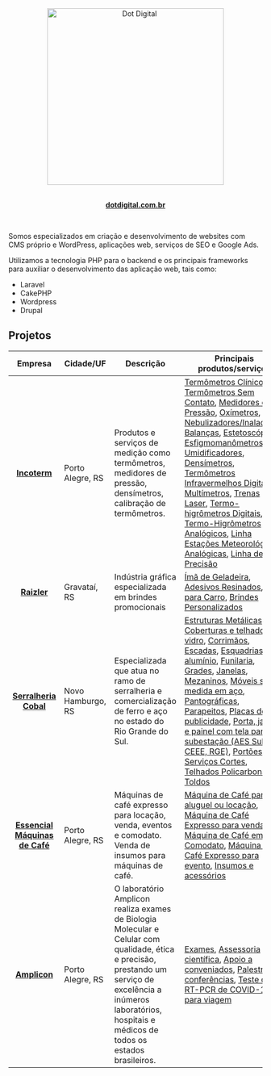
<div align="center">
  <img  width="350" height="350" src="https://avatars.githubusercontent.com/u/19729504?s=400&u=32eca2f3bfc91dd4bf48df64f768b46adb5b50cb&v=4" width="350" alt="Dot Digital">
	<br>
	<br>
	<p>
		<a href="https://www.dotdigital.com.br/">
			<b>dotdigital.com.br</b>
		</a>
	</p>
	<br>
</div>


Somos especializados em criação e desenvolvimento de websites com CMS próprio e WordPress, aplicações web, serviços de SEO e Google Ads.

Utilizamos a tecnologia PHP para o backend e os principais frameworks para auxiliar o desenvolvimento das aplicação web, tais como:
- Laravel
- CakePHP
- Wordpress
- Drupal

## Projetos
Empresa | Cidade/UF | Descrição | Principais produtos/serviços
:------------: | ------------ | ------------ | ------------
**[Incoterm](https://www.incoterm.com.br/)** | Porto Alegre, RS | Produtos e serviços de medição como termômetros, medidores de pressão, densímetros, calibração de termômetros. | [Termômetros Clínico](https://www.incoterm.com.br/saude-bem-estar/termometros-clinicos), [Termômetros Sem Contato](https://www.incoterm.com.br/saude-bem-estar/termometros-sem-contato), [Medidores de Pressão](https://www.incoterm.com.br/saude-bem-estar/medidores-pressao), [Oxímetros](https://www.incoterm.com.br/saude-bem-estar/oximetro), [Nebulizadores/Inaladores](https://www.incoterm.com.br/saude-bem-estar/nebulizadores-inaladores), [Balanças](https://www.incoterm.com.br/saude-bem-estar/balancas), [Estetoscópios](https://www.incoterm.com.br/saude-bem-estar/estetoscopios), [Esfigmomanômetros](https://www.incoterm.com.br/saude-bem-estar/esfigmomanometros), [Umidificadores](https://www.incoterm.com.br/saude-bem-estar/umidificadores), [Densímetros](https://www.incoterm.com.br/solucoes-em-medicao/densimetros-agropecuaria-veterinaria), [Termômetros Infravermelhos Digitais](https://www.incoterm.com.br/solucoes-em-medicao/termometros-infravermelhos-digitais-refrigeracao), [Multímetros](https://www.incoterm.com.br/solucoes-em-medicao/multimetros), [Trenas Laser](https://www.incoterm.com.br/solucoes-em-medicao/trenas-laser), [Termo-higrômetros Digitais](https://www.incoterm.com.br/solucoes-em-medicao/termo-higrometros-digitais-refrigeracao), [Termo-Higrômetros Analógicos](https://www.incoterm.com.br/solucoes-em-medicao/termo-higrometros-analogicos), [Linha Estações Meteorológicas Analógicas](https://www.incoterm.com.br/ambiente-decoracao/linha-estacoes-meteorologicas-analogicas), [Linha de Alta Precisão](https://www.incoterm.com.br/solucoes-em-medicao/linha-de-alta-preciao)
**[Raizler](https://www.raizler.com.br/)** | Gravataí, RS | Indústria gráfica especializada em brindes promocionais | [Ímã de Geladeira](https://www.raizler.com.br/ima-de-geladeira), [Adesivos Resinados](https://www.raizler.com.br/adesivo-resinado), [Ímã para Carro](https://www.raizler.com.br/ima-para-carro), [Brindes Personalizados](https://www.raizler.com.br/brindes-personalizados)
**[Serralheria Cobal](https://www.serralheriacobal.com.br/)** | Novo Hamburgo, RS | Especializada que atua no ramo de serralheria e comercialização de ferro e aço no estado do Rio Grande do Sul. | [Estruturas Metálicas](https://www.serralheriacobal.com.br/serralheria-estruturas-metalicas), [Coberturas e telhados em vidro](https://www.serralheriacobal.com.br/coberturas-e-telhados-em-vidro), [Corrimãos](https://www.serralheriacobal.com.br/serralheria-corrimao), [Escadas](https://www.serralheriacobal.com.br/serralheria-escadas), [Esquadrias de alumínio](https://www.serralheriacobal.com.br/esquadrias-de-aluminio), [Funilaria](https://www.serralheriacobal.com.br/funilaria), [Grades](https://www.serralheriacobal.com.br/serralheria-grades), [Janelas](https://www.serralheriacobal.com.br/serralheria-janelas), [Mezaninos](https://www.serralheriacobal.com.br/mezanino), [Móveis sob medida em aço](https://www.serralheriacobal.com.br/moveis-sob-medida-em-aco), [Pantográficas](https://www.serralheriacobal.com.br/serralheria-pantograficas), [Parapeitos](https://www.serralheriacobal.com.br/serralheria-parapeitos), [Placas de publicidade](https://www.serralheriacobal.com.br/placas-de-publicidade), [Porta, janela e painel com tela para subestação (AES Sul, CEEE, RGE)](https://www.serralheriacobal.com.br/porta-janela-painel-com-tela-para-subestacao-aes-sul-ceee-rge), [Portões](https://www.serralheriacobal.com.br/serralheria-portoes), [Serviços Cortes](https://www.serralheriacobal.com.br/serralheria-servicos-cortes), [Telhados Policarbonato](https://www.serralheriacobal.com.br/serralheria-telhados-policarbonato), [Toldos](https://www.serralheriacobal.com.br/serralheria-toldos)
**[Essencial Máquinas de Café](https://essencialmaquinas.com.br/)** | Porto Alegre, RS | Máquinas de café expresso para locação, venda, eventos e comodato. Venda de insumos para máquinas de café. | [Máquina de Café para aluguel ou locação](https://essencialmaquinas.com.br/maquina-de-cafe-para-aluguel), [Máquina de Café Expresso para venda](https://essencialmaquinas.com.br/maquina-de-cafe-para-venda), [Máquina de Café em Comodato](https://essencialmaquinas.com.br/maquina-de-cafe-comodato), [Máquina de Café Expresso para evento](https://essencialmaquinas.com.br/maquina-de-cafe-para-evento), [Insumos e acessórios](https://essencialmaquinas.com.br/produtos/insumos_para_maquinas_de_cafe_expresso.html)
**[Amplicon](https://www.amplicon.com.br/)** | Porto Alegre, RS | O laboratório Amplicon realiza exames de Biologia Molecular e Celular com qualidade, ética e precisão, prestando um serviço de excelência a inúmeros laboratórios, hospitais e médicos de todos os estados brasileiros. | [Exames](https://www.amplicon.com.br/exames-doencas-geneticas-infecciosas), [Assessoria científica](https://www.amplicon.com.br/assessoria-cientifica), [Apoio a conveniados](https://www.amplicon.com.br/apoio-conveniados), [Palestras e conferências](https://www.amplicon.com.br/servico-palestras-conferencias), [Teste de RT-PCR de COVID-19 para viagem](https://www.amplicon.com.br/noticias/teste-de-covid-19-para-viagem) 
